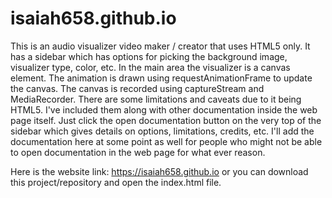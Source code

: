 # isaiah658.github.io

This is an audio visualizer video maker / creator that uses HTML5 only. It has a sidebar which has options for picking the background image, visualizer type, color, etc. In the main area the visualizer is a canvas element. The animation is drawn using requestAnimationFrame to update the canvas. The canvas is recorded using captureStream and MediaRecorder. There are some limitations and caveats due to it being HTML5. I've included them along with other documentation inside the web page itself. Just click the open documentation button on the very top of the sidebar which gives details on options, limitations, credits, etc. I'll add the documentation here at some point as well for people who might not be able to open documentation in the web page for what ever reason.

Here is the website link: https://isaiah658.github.io or you can download this project/repository and open the index.html file.
